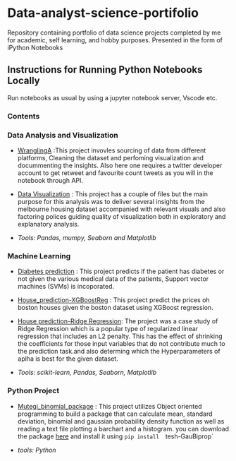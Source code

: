 # Data-analyst-science-portifolio
Repository containing portfolio of data science projects completed by me for academic, self learning, and hobby purposes. Presented in the form of iPython Notebooks

## Instructions for Running Python Notebooks Locally
Run notebooks as usual by using a jupyter notebook server, Vscode etc.

### Contents
  ### Data Analysis and Visualization
  
  * [WranglingA](https://github.com/MutegiMk/Data-analyst-science-portifolio/tree/main/WranglingA) :This project invovles sourcing of data from different platforms,       Cleaning the dataset and perfoming visualization and docummenting the insights. Also here one requires a twitter developer account to get retweet and favourite         count tweets as you will in the notebook through API.
  
  * [Data Visualization](https://github.com/MutegiMk/Data-analyst-science-portifolio/tree/main/Data%20Visualization) : This project has a couple of files but the main     purpose for this analysis was to deliver several insights from the melbourne housing dataset accompanied with relevant visuals and also factoring polices guiding       quality of visualization both in exploratory and explanatory analysis.
  
  * _Tools: Pandas, mumpy, Seaborn and Matplotlib_
  
  ### Machine Learning
   * [Diabetes prediction](https://github.com/MutegiMk/Data-analyst-science-portifolio/blob/main/Diabetes%20prediction.ipynb) : This project predicts if the patient        has diabetes or not given the various medical data of the patients, Support vector machines (SVMs) is incoporated.
   
   * [House_prediction-XGBoostReg](https://github.com/MutegiMk/Data-analyst-science-portifolio/blob/main/House_prediction-XGBoostReg.ipynb) : This project predict the      prices oh boston houses given the boston dataset using XGBoost regression.

  *  [House prediction-Ridge Regression](https://github.com/MutegiMk/Data-analyst-science-portifolio/blob/main/Housing%20Prediction%20-Ridge%20Regression.ipynb): The        project was a case study of Ridge Regression which is a popular type of regularized linear regression that includes an L2 penalty. This has the effect of              shrinking the coefficients for those input variables that do not contribute much to the prediction task.and also determing which the Hyperparameters of aplha is        best for the given dataset.
  
  *  _Tools: scikit-learn, Pandas, Seaborn, Matplotlib_
  
  ### Python Project
   * [Mutegi_binomial_package](https://github.com/MutegiMk/Data-analyst-science-portifolio/tree/main/mutegi_binomial_package) : This project utilizes Object oriented        programming to build a package that can calculate mean, standard deviation, binomial and gaussian probability density function as well as reading a text file          plotting a barchart and a histogram. you can download the package [here](https://pypi.org/project/tesh-gaubiprop/) and install it using `pip install 
    `tesh-GauBiprop`
    
   * _tools: Python_
   
